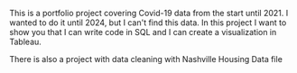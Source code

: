 This is a portfolio project covering Covid-19 data from the start until 2021.
I wanted to do it until 2024, but I can't find this data.
In this project I want to show you that I can write code in SQL and I can create a visualization in Tableau.

There is also a project with data cleaning with Nashville Housing Data file
